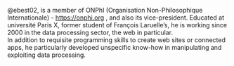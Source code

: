 @ebest02, is a member of ONPhI (Organisation Non-Philosophique Internationale) - https://onphi.org , and also its vice-president. 
Educated at université Paris X, former student of François Laruelle’s, he is working since 2000 in the data processing sector, the web in particular.  
In addition to requisite programming skills to create web sites or connected apps, he particularly developed unspecific know-how in manipulating and exploiting data processing.

<!---
ebest02/ebest02 is a ✨ special ✨ repository because its `README.md` (this file) appears on your GitHub profile.
You can click the Preview link to take a look at your changes.
--->
